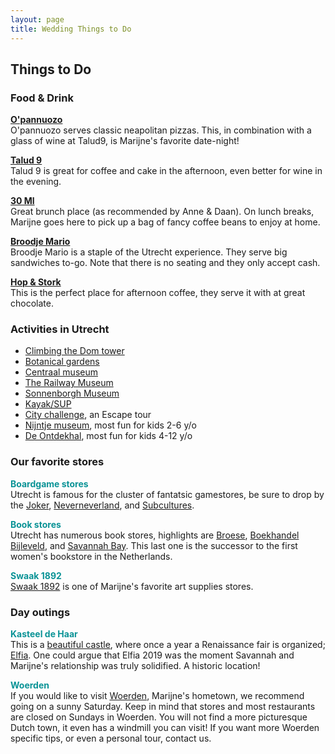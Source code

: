 ```yaml
---
layout: page
title: Wedding Things to Do
---
```



<div class='class_01'>
<h2>Things to Do</h2>
  
<h3>Food & Drink</h3> 

<p>
  <strong style="color:#0A9396"><a href="http://www.o-panuozzo.nl/">O'pannuozo</a></strong><br> 
  O'pannuozo serves classic neapolitan pizzas.  
  This, in combination with a glass of wine at Talud9, is Marijne's favorite date-night!  
</p>
  
<p>
  <strong style="color:#0A9396"><a href="https://www.talud9.nl/">Talud 9</a></strong><br>  
  Talud 9 is great for coffee and cake in the afternoon, even better for wine in the evening. 
</p>

<p>
  <strong style="color:#0A9396"><a href="https://30ml.nl/">30 Ml</a></strong><br>  
  Great brunch place (as recommended by Anne & Daan).  
  On lunch breaks, Marijne goes here to pick up a bag of fancy coffee beans to enjoy at home.  
</p>

<p>
  <strong style="color:#0A9396"><a href="https://broodjemario.nl/">Broodje Mario</a></strong><br>  
  Broodje Mario is a staple of the Utrecht experience. They serve big sandwiches to-go. 
  Note that there is no seating and they only accept cash. 
</p>

<p>
  <strong style="color:#0A9396"><a href="https://hopenstork.com/">Hop & Stork</a></strong><br>  
  This is the perfect place for afternoon coffee, they serve it with at great chocolate. 
</p>

<h3>Activities in Utrecht</h3> 

<ul>
   <li><a href="https://www.domtoren.nl/">Climbing the Dom tower</a></li>
   <li><a href="https://www.uu.nl/en/utrecht-university-botanic-gardens">Botanical gardens</a></li>
   <li><a href="https://www.centraalmuseum.nl/en">Centraal museum</a></li>
   <li><a href="https://www.spoorwegmuseum.nl/en/">The Railway Museum</a></li>
   <li><a href="https://www.sonnenborgh.nl/english">Sonnenborgh Museum</a></li>
   <li><a href="https://dagjesuppen.nl/en/">Kayak/SUP</a></li>
   <li><a href="https://escapetours.com/stad/utrecht">City challenge</a>, an Escape tour</li>
   <li><a href="https://nijntjemuseum.nl/?lang=en">Nijntje museum</a>, most fun for kids 2-6 y/o</li>
   <li><a href="https://ontdekhal.nl/">De Ontdekhal</a>, most fun for kids 4-12 y/o</li>
 </ul> 

<h3>Our favorite stores</h3> 

<p>
  <strong style="color:#0A9396">Boardgame stores</strong><br>  
  Utrecht is famous for the cluster of fantatsic gamestores, be sure to 
  drop by the <a href="http://www.the-joker.nl/">Joker</a>,
  <a href="https://www.neverneverlandutrecht.nl">Neverneverland</a>, 
  and <a href="https://www.subcultures.nl/">Subcultures</a>.
</p>

<p>
  <strong style="color:#0A9396">Book stores</strong><br>  
  Utrecht has numerous book stores, highlights are <a href="https://www.broese.nl/">Broese</a>, 
  <a href="https://www.boekhandelbijleveld.nl/">Boekhandel Bijleveld</a>, 
  and <a href="https://www.savannahbay.nl/">Savannah Bay</a>. 
  This last one is the successor to the first women's bookstore in the Netherlands.  
</p>
  
<p>
  <strong style="color:#0A9396">Swaak 1892</strong><br>  
  <a href="https://www.gerstaecker.nl/utrecht-2/">Swaak 1892</a> is one of Marijne's favorite art supplies stores.
</p>

<h3>Day outings</h3> 
<p>
  <strong style="color:#0A9396">Kasteel de Haar</strong><br>  
  This is a <a href="https://www.kasteeldehaar.nl/">beautiful castle</a>, where once a year a Renaissance fair is organized; 
  <a href="https://www.instagram.com/kingdomofelfia/?hl=en">Elfia</a>. One could argue that Elfia 2019 was the moment Savannah and Marijne's relationship was truly solidified. A historic location!  
</p>
  
<p>
  <strong style="color:#0A9396">Woerden</strong><br>  
  If you would like to visit <a href="https://www.beleefwoerden.com/nl">Woerden</a>,
  Marijne's hometown, we recommend going on a sunny Saturday. Keep in mind that stores 
  and most restaurants are closed on Sundays in Woerden. You will not find a
  more picturesque Dutch town, it even has a windmill you can visit! If you want
  more Woerden specific tips, or even a personal tour, contact us.  
</p>


 


